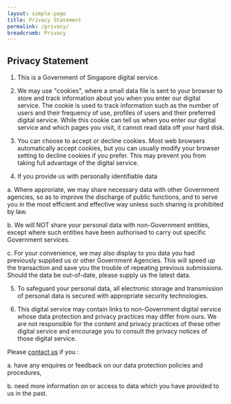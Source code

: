```yaml
---
layout: simple-page
title: Privacy Statement
permalink: /privacy/
breadcrumb: Privacy
---
```


Privacy Statement
---

1. This is a Government of Singapore digital service.

2. We may use "cookies", where a small data file is sent to your browser to store and track information about you when you enter our digital service. The cookie is used to track information such as the number of users and their frequency of use, profiles of users and their preferred digital service. While this cookie can tell us when you enter our digital service and which pages you visit, it cannot read data off your hard disk.

3. You can choose to accept or decline cookies. Most web browsers automatically accept cookies, but you can usually modify your browser setting to decline cookies if you prefer. This may prevent you from taking full advantage of the digital service.  
4. If you provide us with personally identifiable data<br>

a. Where approriate, we may share necessary data with other Government agencies, so as to improve the discharge of public functions, and to serve you in the most efficient and effective way unless such sharing is prohibited by law. 

b. We will NOT share your personal data with non-Government entities, except where such entities have been authorised to carry out specific Government services.

c. For your convenience, we may also display to you data you had previously supplied us or other    Government Agencies. This will speed up the transaction and save you the trouble of repeating previous submissions. Should the data be out-of-date, please supply us the latest data.  

5. To safeguard your personal data, all electronic storage and transmission of personal data is secured with appropriate security technologies.

6. This digital service may contain links to non-Government digital service whose data protection and privacy practices may differ from ours. We are not responsible for the content and privacy practices of these other digital service and encourage you to consult the privacy notices of those digital service.

Please [contact us](https://www.gov.sg/) if you :

 a. have any enquires or feedback on our data protection policies and procedures,
   
 b. need more information on or access to data which you have provided to us in the past.

 
